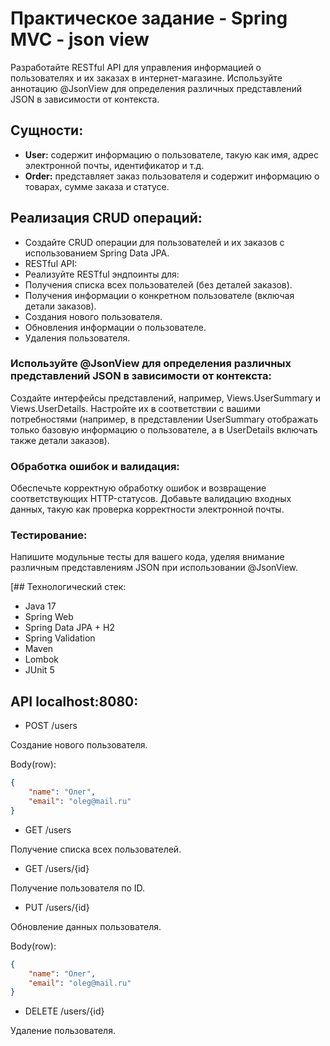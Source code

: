 # Практическое задание - Spring MVC - json view
Разработайте RESTful API для управления информацией о пользователях и их заказах в интернет-магазине. 
Используйте аннотацию @JsonView для определения различных представлений JSON в зависимости от контекста.
## Сущности:
- **User:** содержит информацию о пользователе, такую как имя, адрес электронной почты, идентификатор и т.д.
- **Order:** представляет заказ пользователя и содержит информацию о товарах, сумме заказа и статусе.

## Реализация CRUD операций:
- Создайте CRUD операции для пользователей и их заказов с использованием Spring Data JPA.
- RESTful API:
- Реализуйте RESTful эндпоинты для:
- Получения списка всех пользователей (без деталей заказов).
- Получения информации о конкретном пользователе (включая детали заказов).
- Создания нового пользователя.
- Обновления информации о пользователе.
- Удаления пользователя.

### Используйте @JsonView для определения различных представлений JSON в зависимости от контекста:
Создайте интерфейсы представлений, например, Views.UserSummary и Views.UserDetails.
Настройте их в соответствии с вашими потребностями 
(например, в представлении UserSummary отображать только базовую информацию о пользователе, а в UserDetails включать также детали заказов).

### Обработка ошибок и валидация:
Обеспечьте корректную обработку ошибок и возвращение соответствующих HTTP-статусов.
Добавьте валидацию входных данных, такую как проверка корректности электронной почты.

### Тестирование:
Напишите модульные тесты для вашего кода, уделяя внимание различным представлениям JSON при использовании @JsonView.

[## Технологический стек:
- Java 17
- Spring Web
- Spring Data JPA + H2
- Spring Validation
- Maven
- Lombok
- JUnit 5

## API **localhost:8080**:
- POST /users

Создание нового пользователя.

Body(row):
```json
{
    "name": "Олег",
    "email": "oleg@mail.ru"
}
```
- GET /users
  
Получение списка всех пользователей.

- GET /users/{id}
  
Получение пользователя по ID.

- PUT /users/{id}
  
Обновление данных пользователя.

Body(row):
```json
{
    "name": "Олег",
    "email": "oleg@mail.ru"
}
```
- DELETE /users/{id}

Удаление пользователя.